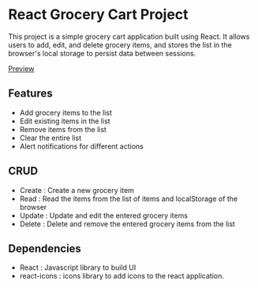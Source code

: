 # React Grocery Cart Project

This project is a simple grocery cart application built using React. It allows users to add, edit, and delete grocery items, and stores the list in the browser's local storage to persist data between sessions.

<a href="https://react-grocery-list-cart.netlify.app/" target="_blank">Preview</a>

## Features

- Add grocery items to the list
- Edit existing items in the list
- Remove items from the list
- Clear the entire list
- Alert notifications for different actions

## CRUD 

- Create : Create a new grocery item
- Read : Read the items from the list of items and localStorage of the browser
- Update : Update and edit the entered grocery items
- Delete : Delete and remove the entered grocery items from the list


## Dependencies

- React : Javascript library to build UI
- react-icons : icons library to add icons to the react application.